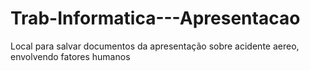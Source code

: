 # Trab-Informatica---Apresentacao
Local para salvar documentos da apresentação sobre acidente aereo, envolvendo fatores humanos

